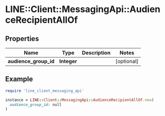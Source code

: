 # LINE::Client::MessagingApi::AudienceRecipientAllOf

## Properties

| Name | Type | Description | Notes |
| ---- | ---- | ----------- | ----- |
| **audience_group_id** | **Integer** |  | [optional] |

## Example

```ruby
require 'line_client_messaging_api'

instance = LINE::Client::MessagingApi::AudienceRecipientAllOf.new(
  audience_group_id: null
)
```

